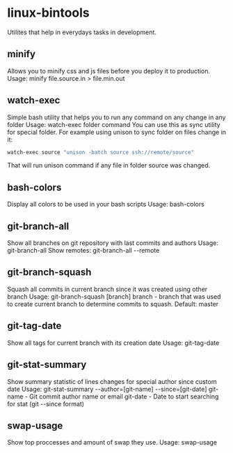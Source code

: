 # linux-bintools
Utilites that help in everydays tasks in development.

## minify
Allows you to minify css and js files before you deploy it to production.
Usage: minify file.source.in > file.min.out

## watch-exec
Simple bash utility that helps you to run any command on any change in any folder
Usage: watch-exec folder command
You can use this as sync utility for special folder. For example using unison to sync folder on files change in it:
```bash
watch-exec source "unison -batch source ssh://remote/source"
```
That will run unison command if any file in folder source was changed.

## bash-colors
Display all colors to be used in your bash scripts
Usage: bash-colors

## git-branch-all
Show all branches on git repository with last commits and authors
Usage: git-branch-all
Show remotes: git-branch-all --remote

## git-branch-squash
Squash all commits in current branch since it was created using other branch
Usage: git-branch-squash [branch]
branch - branch that was used to create current branch to determine commits to squash. Default: master

## git-tag-date
Show all tags for current branch with its creation date
Usage: git-tag-date

## git-stat-summary
Show summary statistic of lines changes for special author since custom date
Usage: git-stat-summary --author=[git-name] --since=[git-date]
git-name - Git commit author name or email
git-date - Date to start searching for stat (git --since format)

## swap-usage
Show top proccesses and amount of swap they use.
Usage: swap-usage
